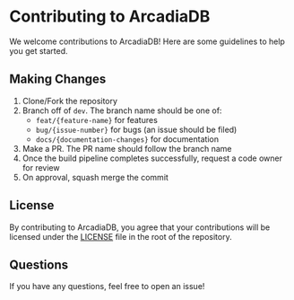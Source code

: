 # Contributing to ArcadiaDB

We welcome contributions to ArcadiaDB! Here are some guidelines to help you get started.

## Making Changes

1. Clone/Fork the repository
2. Branch off of `dev`. The branch name should be one of:
    * `feat/{feature-name}` for features
    * `bug/{issue-number}` for bugs (an issue should be filed)
    * `docs/{documentation-changes}` for documentation
3. Make a PR. The PR name should follow the branch name
4. Once the build pipeline completes successfully, request a code owner for review
5. On approval, squash merge the commit

## License

By contributing to ArcadiaDB, you agree that your contributions will be licensed under the [LICENSE](LICENSE.txt) file in the root of the repository.

## Questions

If you have any questions, feel free to open an issue!
